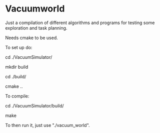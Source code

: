 # Vacuumworld

Just a compilation of different algorithms and programs for testing some exploration and task planning.

Needs cmake to be used.

To set up do:

cd ./VacuumSimulator/

mkdir build

cd ./build/

cmake ..

To compile:

cd ./VacuumSimulator/build/

make

To then run it, just use "./vacuum_world".
